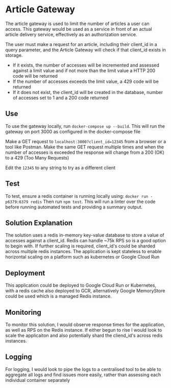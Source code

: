 # Article Gateway

The article gateway is used to limit the number of articles a user can access.
This gateway would be used as a service in front of an actual article delivery service, effectively as an authorization service.

The user must make a request for an article, including their client_id in a query parameter, and the Article Gateway will check if that client_id exists in storage.
- If it exists, the number of accesses will be incremented and assessed against a limit value and if not more than the limit value a HTTP 200 code will be returned
- If the number of accesses exceeds the limit value, a 429 code will be returned
- If it does not exist, the client_id will be created in the database, number of accesses set to 1 and a 200 code returned


## Use
To use the gateway locally, run `docker-compose up --build`.
This will run the gateway on port 3000 as configured in the docker-compose file

Make a GET request to `localhost:3000?client_id=12345` from a browser or a tool like Postman.
Make the same GET request multiple times and when the number of accesses is exceeded the response will change from a 200 (OK) to a 429 (Too Many Requests)

Edit the `12345` to any string to try as a different client

## Test
To test, ensure a redis container is running locally using: `docker run -p6379:6379 redis`
Then run `npm test`. This will run a linter over the code before running automated tests and providing a summary output.


## Solution Explanation
The solution uses a redis in-memory key-value database to store a value of accesses against a client_id.
Redis can handle ~75k RPS so is a good option to begin with. If further scaling is required, client_id's could be sharded across multiple redis instances.
The application is kept stateless to enable horizontal scaling on a platform such as kubernetes or Google Cloud Run

## Deployment
This application could be deployed to Google Cloud Run or Kubernetes, with a redis cache also deployed to GCR, alternatively Google MemoryStore could be used which is a managed Redis instance.

## Monitoring
To monitor this solution, I would observe response times for the application, as well as RPS on the Redis instance. If either begun to rise I would look to scale the applicaiton and also potentially shard the cliend_id's across redis instances.

## Logging
For logging, I would look to pipe the logs to a centralised tool to be able to aggregate all logs and find issues more easily, rather than assessing each individual container separately